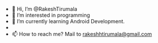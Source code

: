 - 👋 Hi, I’m @RakeshTirumala
- 👀 I’m interested in programming
- 🌱 I’m currently learning Android Development.
-
- 📫 How to reach me? Mail to rakeshhtirumala@gmail.com

<!---
RakeshTirumala/RakeshTirumala is a ✨ special ✨ repository because its `README.md` (this file) appears on your GitHub profile.
You can click the Preview link to take a look at your changes.
--->
